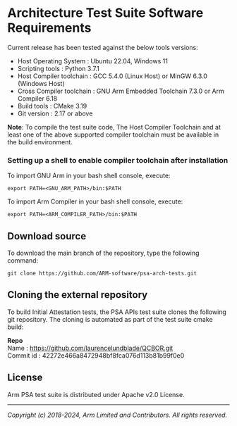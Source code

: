 
# Architecture Test Suite Software Requirements

Current release has been tested against the below tools versions: <br />

- Host Operating System     : Ubuntu 22.04, Windows 11
- Scripting tools           : Python 3.7.1
- Host Compiler toolchain   : GCC 5.4.0 (Linux Host) or MinGW 6.3.0 (Windows Host)
- Cross Compiler toolchain  : GNU Arm Embedded Toolchain 7.3.0 or Arm Compiler 6.18
- Build tools               : CMake 3.19
- Git version               : 2.17 or above

**Note**: To compile the test suite code, The Host Compiler Toolchain and at least one of the above supported compiler toolchain
        must be available in the build environment.

### Setting up a shell to enable compiler toolchain after installation

To import GNU Arm in your bash shell console, execute:
~~~
export PATH=<GNU_ARM_PATH>/bin:$PATH
~~~

To import Arm Compiler in your bash shell console, execute:
~~~
export PATH=<ARM_COMPILER_PATH>/bin:$PATH
~~~

## Download source

To download the main branch of the repository, type the following command: <br />
~~~
git clone https://github.com/ARM-software/psa-arch-tests.git
~~~

## Cloning the external repository

To build Initial Attestation tests, the PSA APIs test suite clones the following
git repository. The cloning is automated as part of the test suite cmake build:

**Repo** <br />
Name      : https://github.com/laurencelundblade/QCBOR.git <br />
Commit id : 42272e466a8472948bf8fca076d113b81b99f0e0

## License
Arm PSA test suite is distributed under Apache v2.0 License.

--------------

*Copyright (c) 2018-2024, Arm Limited and Contributors. All rights reserved.*
